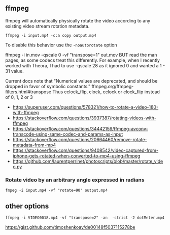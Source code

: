 ## ffmpeg

ffmpeg will automatically physically rotate the video according to any existing video stream rotation metadata.

`ffmpeg -i input.mp4 -c:a copy output.mp4`

To disable this behavior use the `-noautorotate` option

ffmpeg -i in.mov -qscale 0 -vf "transpose=1" out.mov BUT read the man pages, as some codecs treat this differently. For example, when I recently worked with Theora, I had to use -qscale 28 as it ignored 0 and wanted a 1 - 31 value.

Current docs note that "Numerical values are deprecated, and should be dropped in favor of symbolic constants." ffmpeg.org/ffmpeg-filters.html#transpose Thus cclock_flip, clock, cclock or clock_flip instead of 0, 1, 2 or 3



- https://superuser.com/questions/578321/how-to-rotate-a-video-180-with-ffmpeg
- https://stackoverflow.com/questions/3937387/rotating-videos-with-ffmpeg
- https://stackoverflow.com/questions/34442156/ffmpeg-avconv-transcode-using-same-codec-and-params-as-input
- https://stackoverflow.com/questions/20664460/remove-rotate-metadata-from-mp4
- https://stackoverflow.com/questions/9408542/video-captured-from-iphone-gets-rotated-when-converted-to-mp4-using-ffmpeg
- https://github.com/laurentperrinet/photoscripts/blob/master/rotate_video.py

### Rotate video by an arbitrary angle expressed in radians

`fmpeg -i input.mp4 -vf "rotate=90" output.mp4`

## other options

`ffmpeg -i VIDEO0018.mp4 -vf "transpose=2" -an  -strict -2 dotMeter.mp4`

https://gist.github.com/timoshenkoav/de00148f5037115278be